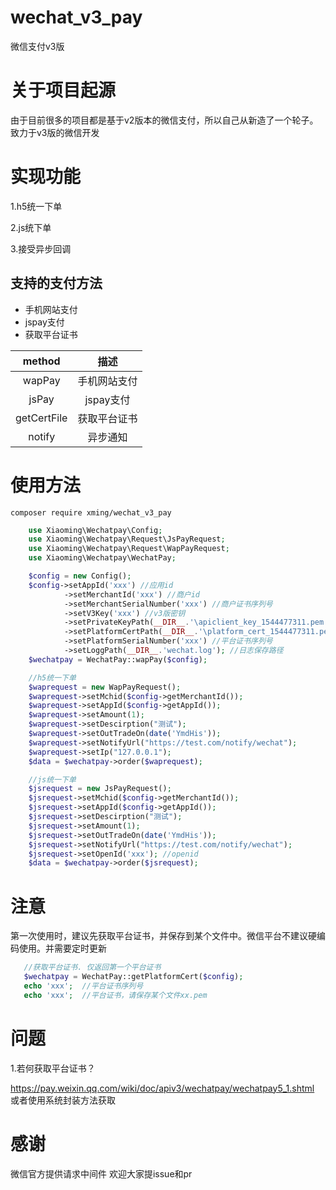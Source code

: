 # wechat_v3_pay
微信支付v3版

# 关于项目起源
由于目前很多的项目都是基于v2版本的微信支付，所以自己从新造了一个轮子。 致力于v3版的微信开发

# 实现功能

1.h5统一下单

2.js统下单

3.接受异步回调

## 支持的支付方法
- 手机网站支付
- jspay支付
- 获取平台证书

|  method   |   描述       |
| :-------: | :-------:   |
|  wapPay  | 手机网站支付 |
|  jsPay   | jspay支付   |
|  getCertFile | 获取平台证书 |
|  notify | 异步通知 |

# 使用方法

    composer require xming/wechat_v3_pay

```php
    use Xiaoming\Wechatpay\Config;
    use Xiaoming\Wechatpay\Request\JsPayRequest;
    use Xiaoming\Wechatpay\Request\WapPayRequest;
    use Xiaoming\Wechatpay\WechatPay;

    $config = new Config();
    $config->setAppId('xxx') //应用id
            ->setMerchantId('xxx') //商户id
            ->setMerchantSerialNumber('xxx') //商户证书序列号
            ->setV3Key('xxx') //v3版密钥
            ->setPrivateKeyPath(__DIR__.'\apiclient_key_1544477311.pem') //私钥证书文件路径
            ->setPlatformCertPath(__DIR__.'\platform_cert_1544477311.pem') //平台证书文件路径
            ->setPlatformSerialNumber('xxx') //平台证书序列号
            ->setLoggPath(__DIR__.'wechat.log'); //日志保存路径
    $wechatpay = WechatPay::wapPay($config);

    //h5统一下单
    $waprequest = new WapPayRequest();
    $waprequest->setMchid($config->getMerchantId());
    $waprequest->setAppId($config->getAppId());
    $waprequest->setAmount(1);
    $waprequest->setDescirption("测试");
    $waprequest->setOutTradeOn(date('YmdHis'));
    $waprequest->setNotifyUrl("https://test.com/notify/wechat");
    $waprequest->setIp("127.0.0.1");
    $data = $wechatpay->order($waprequest);

    //js统一下单
    $jsrequest = new JsPayRequest();
    $jsrequest->setMchid($config->getMerchantId());
    $jsrequest->setAppId($config->getAppId());
    $jsrequest->setDescirption("测试");
    $jsrequest->setAmount(1);
    $jsrequest->setOutTradeOn(date('YmdHis'));
    $jsrequest->setNotifyUrl("https://test.com/notify/wechat");
    $jsrequest->setOpenId('xxx'); //openid
    $data = $wechatpay->order($jsrequest);

```
# 注意
第一次使用时，建议先获取平台证书，并保存到某个文件中。微信平台不建议硬编码使用。并需要定时更新

``` php
   //获取平台证书. 仅返回第一个平台证书
   $wechatpay = WechatPay::getPlatformCert($config);
   echo 'xxx';  //平台证书序列号
   echo 'xxx';  //平台证书，请保存某个文件xx.pem
```

# 问题
1.若何获取平台证书？

https://pay.weixin.qq.com/wiki/doc/apiv3/wechatpay/wechatpay5_1.shtml
或者使用系统封装方法获取


# 感谢

微信官方提供请求中间件
欢迎大家提issue和pr
